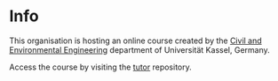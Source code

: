 # Info
This organisation is hosting an online course created by the [Civil and Environmental Engineering](https://www.uni-kassel.de/fb14bau/) department of Universität Kassel, Germany. 

Access the course by visiting the [tutor](https://github.com/statistik-lehre/tutor) repository.

